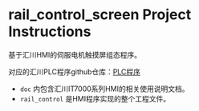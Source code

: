 # rail_control_screen Project Instructions

基于汇川HMI的伺服电机触摸屏组态程序。

对应的汇川PLC程序github仓库：[PLC程序](https://github.com/ZP1931301733/rail_control_PLC)

- `doc` 内包含汇川IT7000系列HMI的相关使用说明文档。
- `rail_control` 是HMI程序实现的整个工程文件。
